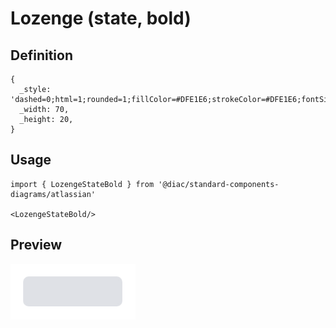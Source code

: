 # Lozenge (state, bold)

## Definition

```
{
  _style: 'dashed=0;html=1;rounded=1;fillColor=#DFE1E6;strokeColor=#DFE1E6;fontSize=12;align=center;fontStyle=1;strokeWidth=2;fontColor=#42526E',
  _width: 70,
  _height: 20,
}
```

## Usage

```
import { LozengeStateBold } from '@diac/standard-components-diagrams/atlassian'

<LozengeStateBold/>
```

## Preview

<img src="./lozenge-state-bold.png" width="200"/>
